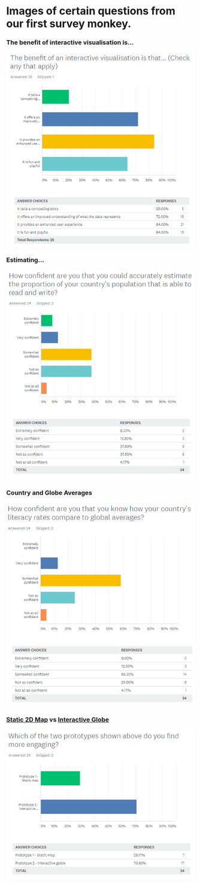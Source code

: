 # Images of certain questions from our first survey monkey.

### The benefit of interactive visualisation is...
![image](https://github.com/jess-mw/desk23/blob/main/Documentation/3.%20UX%20Design/Feedback/First%20SurveyMonkey%20Results/BenefitOfInteractiveVisualisation.PNG)

### Estimating...
![image](https://github.com/jess-mw/desk23/blob/main/Documentation/3.%20UX%20Design/Feedback/First%20SurveyMonkey%20Results/EstimateProportionOfCountry.PNG)

### Country and Globe Averages
![image](https://github.com/jess-mw/desk23/blob/main/Documentation/3.%20UX%20Design/Feedback/First%20SurveyMonkey%20Results/GlobeAverages.PNG)

### [Static 2D Map](https://github.com/jess-mw/desk23/blob/main/Documentation/3.%20UX%20Design/Prototyping/Website%20Prototype%204.pdf) vs [Interactive Globe](https://github.com/jess-mw/desk23/blob/main/Documentation/3.%20UX%20Design/Prototyping/Website%20Prototype%203.pdf)
![image](https://github.com/jess-mw/desk23/blob/main/Documentation/3.%20UX%20Design/Feedback/First%20SurveyMonkey%20Results/TwoPrototypesBattle.PNG)
